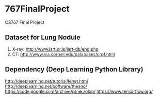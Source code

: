 # 767FinalProject
CS767 Final Project

## Dataset for Lung Nodule
1. X-ray: http://www.jsrt.or.jp/jsrt-db/eng.php
2. CT: http://www.via.cornell.edu/databases/crpf.html

## Dependency (Deep Learning Python Library)

http://deeplearning.net/tutorial/lenet.html
http://deeplearning.net/software/theano/
https://code.google.com/archive/p/neurolab/
https://www.tensorflow.org/